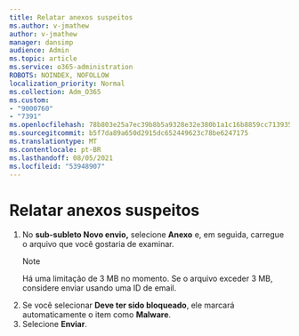 ```yaml
---
title: Relatar anexos suspeitos
ms.author: v-jmathew
author: v-jmathew
manager: dansimp
audience: Admin
ms.topic: article
ms.service: o365-administration
ROBOTS: NOINDEX, NOFOLLOW
localization_priority: Normal
ms.collection: Adm_O365
ms.custom:
- "9000760"
- "7391"
ms.openlocfilehash: 78b803e25a7ec39b8b5a9328e32e380b1a1c16b8859cc713935f38590b1bf3ea
ms.sourcegitcommit: b5f7da89a650d2915dc652449623c78be6247175
ms.translationtype: MT
ms.contentlocale: pt-BR
ms.lasthandoff: 08/05/2021
ms.locfileid: "53948907"
---
```

# <a name="report-suspicious-attachments"></a>Relatar anexos suspeitos

1. No **sub-subleto Novo envio,** selecione **Anexo** e, em seguida, carregue o arquivo que você gostaria de examinar.
    > [!NOTE]
    > Há uma limitação de 3 MB no momento. Se o arquivo exceder 3 MB, considere enviar usando uma ID de email.
2. Se você selecionar **Deve ter sido bloqueado**, ele marcará automaticamente o item como **Malware**.
3. Selecione **Enviar**.
